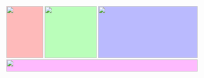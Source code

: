 <div class="not-prose" style="aspect-ratio: 1920 / 658; background: url(https://im.dt.in.th/ipfs/bafybeickl4hs7iix4ntr7gbtlp3t2bvl4bk4muoqz6wm6cvqbhbc3buape/image.webp); position: relative; background-size: cover;">
<div style="position: absolute; top: 0%; left: 0%; width: 19.21%; height: 79.33%; background: #f004">
<img src="{{ poster }}" style="position: absolute; top: 0; left: 0; width: 100%; height: 100%; display: block;">
</div>
<div style="position: absolute; top: 0%; left: 20.04%; width: 27.18%; height: 79.33%; background: #0f04">
<img src="{{ square }}" style="position: absolute; top: 0; left: 0; width: 100%; height: 100%; display: block;">
</div>
<div style="position: absolute; top: 0%; left: 48.05%; width: 51.95%; height: 79.33%; background: #00f4">
<img src="{{ cover }}" style="position: absolute; top: 0; left: 0; width: 100%; height: 100%; display: block;">
</div>
<div style="position: absolute; top: 81.76%; left: 0%; width: 100%; height: 18.24%; background: #f0f4">
<img src="{{ banner }}" style="position: absolute; top: 0; left: 0; width: 100%; height: 100%; display: block;">
</div>
</div>
